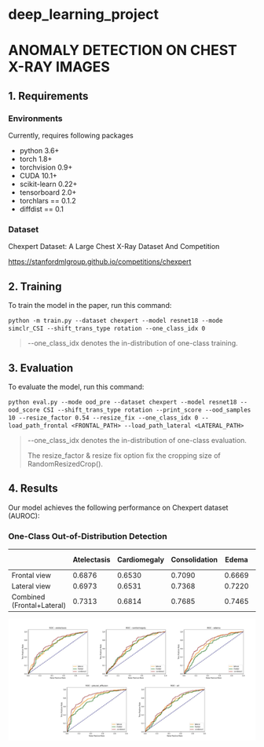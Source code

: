 # deep_learning_project
# ANOMALY DETECTION ON CHEST X-RAY IMAGES

## 1. Requirements
### Environments
Currently, requires following packages
- python 3.6+
- torch 1.8+
- torchvision 0.9+
- CUDA 10.1+
- scikit-learn 0.22+
- tensorboard 2.0+
- torchlars == 0.1.2
- diffdist == 0.1

### Dataset
Chexpert Dataset: A Large Chest X-Ray Dataset And Competition

https://stanfordmlgroup.github.io/competitions/chexpert

## 2. Training
 
To train the model in the paper, run this command:

```train
python -m train.py --dataset chexpert --model resnet18 --mode simclr_CSI --shift_trans_type rotation --one_class_idx 0
```

> --one_class_idx denotes the in-distribution of one-class training.

## 3. Evaluation

To evaluate the model, run this command:

```eval
python eval.py --mode ood_pre --dataset chexpert --model resnet18 --ood_score CSI --shift_trans_type rotation --print_score --ood_samples 10 --resize_factor 0.54 --resize_fix --one_class_idx 0 --load_path_frontal <FRONTAL_PATH> --load_path_lateral <LATERAL_PATH>
```

> --one_class_idx denotes the in-distribution of one-class evaluation.
>
> The resize_factor & resize fix option fix the cropping size of RandomResizedCrop().

## 4. Results

Our model achieves the following performance on Chexpert dataset (AUROC):

### One-Class Out-of-Distribution Detection

|                               | Atelectasis  |  Cardiomegaly | Consolidation  |  Edema | Pleural Effusion  |  All observations |
| ------------------------------|------------- | --------------|--------------- | -------|------------------ | ------------------|
| Frontal view                  | 0.6876       |      0.6530   | 0.7090         | 0.6669 |    0.7418         |      0.6423       |
| Lateral view                  | 0.6973       |      0.6531   | 0.7368         | 0.7220 |    0.7929         |      0.6648       |
| Combined (Frontal+Lateral)    | 0.7313       |      0.6814   | 0.7685         | 0.7465 |    0.8242         |      0.6830       |


<p align="center">
    <img src=figures/roc_curves.png width="600"> 
</p>
